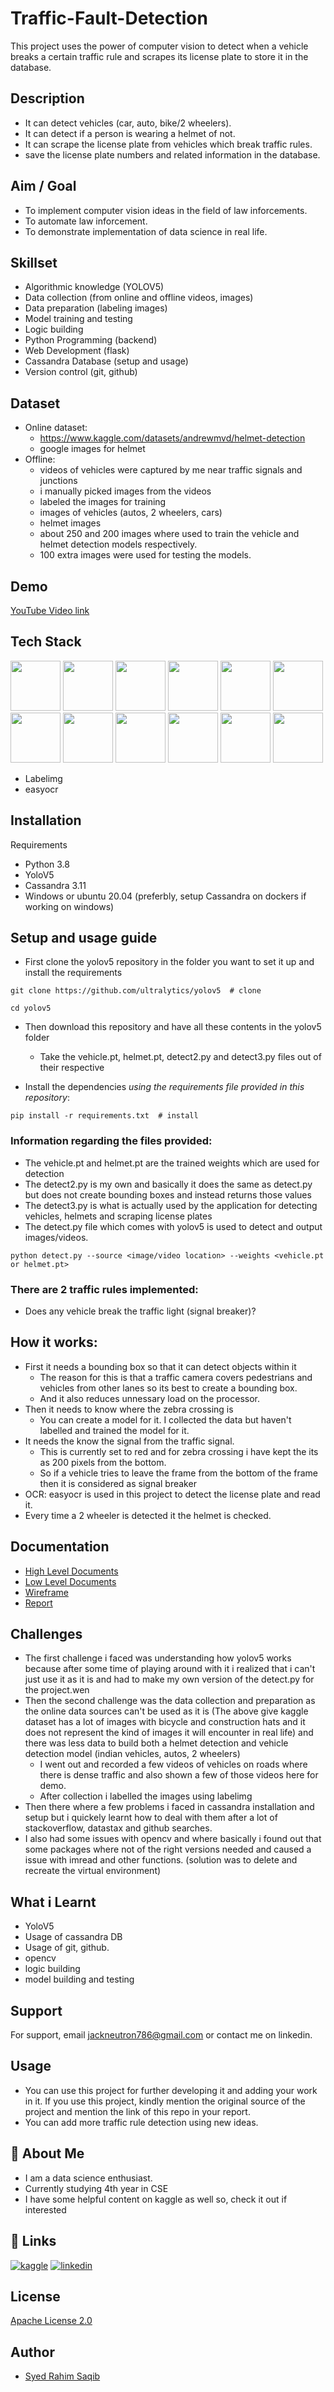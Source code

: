 # Traffic-Fault-Detection

This project uses the power of computer vision to detect when a vehicle breaks a certain traffic rule and scrapes its license plate to store it in the database.

## Description

- It can detect vehicles (car, auto, bike/2 wheelers).
- It can detect if a person is wearing a helmet of not.
- It can scrape the license plate from vehicles which break traffic rules.
- save the license plate numbers and related information in the database.

## Aim / Goal

- To implement computer vision ideas in the field of law inforcements.
- To automate law inforcement.
- To demonstrate implementation of data science in real life.

## Skillset

- Algorithmic knowledge (YOLOV5)
- Data collection (from online and offline videos, images)
- Data preparation (labeling images)
- Model training and testing
- Logic building
- Python Programming (backend)
- Web Development (flask)
- Cassandra Database (setup and usage)
- Version control (git, github)

## Dataset

- Online dataset:
    - https://www.kaggle.com/datasets/andrewmvd/helmet-detection
    - google images for helmet
- Offline:
    - videos of vehicles were captured by me near traffic signals and junctions
    - i manually picked images from the videos
    - labeled the images for training
    - images of vehicles (autos, 2 wheelers, cars)
    - helmet images
    - about 250 and 200 images where used to train the vehicle and helmet detection models respectively.
    - 100 extra images were used for testing the models.

## Demo

[YouTube Video link](https://youtu.be/cpAEbemEo2U)

## Tech Stack

<code><img height="80" src="https://raw.githubusercontent.com/github/explore/80688e429a7d4ef2fca1e82350fe8e3517d3494d/topics/python/python.png"></code>
<code><img height="80" src="https://raw.githubusercontent.com/github/explore/80688e429a7d4ef2fca1e82350fe8e3517d3494d/topics/html/html.png"></code>
<code><img height="80" src="https://raw.githubusercontent.com/github/explore/80688e429a7d4ef2fca1e82350fe8e3517d3494d/topics/css/css.png"></code>
<code><img height="80" src="https://raw.githubusercontent.com/github/explore/80688e429a7d4ef2fca1e82350fe8e3517d3494d/topics/javascript/javascript.png"></code>
<code><img height="80" src="https://raw.githubusercontent.com/github/explore/bbd48b997e8d0bef63f676eca4da5e1f76487b56/topics/visual-studio-code/visual-studio-code.png"></code>
<code><img height="80" src="https://raw.githubusercontent.com/github/explore/8b79365c693905ff9adad384ab1534b5ab041cb9/topics/cassandra/cassandra.png"></code>
<code><img height="80" src="https://raw.githubusercontent.com/github/explore/80688e429a7d4ef2fca1e82350fe8e3517d3494d/topics/git/git.png"></code>
<code><img height="80" src="https://raw.githubusercontent.com/github/explore/d530d6a3a171a53f7b8eb4e9e005136e7ebd898f/topics/numpy/numpy.png"></code>
<code><img height="80" src="https://raw.githubusercontent.com/pandas-dev/pandas/761bceb77d44aa63b71dda43ca46e8fd4b9d7422/web/pandas/static/img/pandas.svg"></code>
<code><img height="80" src="https://raw.githubusercontent.com/github/explore/80688e429a7d4ef2fca1e82350fe8e3517d3494d/topics/opencv/opencv.png"></code>
<code><img height="80" src="https://raw.githubusercontent.com/github/explore/80688e429a7d4ef2fca1e82350fe8e3517d3494d/topics/ubuntu/ubuntu.png"></code>
<code><img height="80" src="https://raw.githubusercontent.com/github/explore/80688e429a7d4ef2fca1e82350fe8e3517d3494d/topics/flask/flask.png"></code>
- Labelimg
- easyocr
  
## Installation

Requirements

- Python 3.8
- YoloV5
- Cassandra 3.11
- Windows or ubuntu 20.04 (preferbly, setup Cassandra on dockers if working on windows)



## Setup and usage guide

- First clone the yolov5 repository in the folder you want to set it up and install the requirements

`
git clone https://github.com/ultralytics/yolov5  # clone
`

`
cd yolov5
`

- Then download this repository and have all these contents in the yolov5 folder
    - Take the vehicle.pt, helmet.pt, detect2.py and detect3.py files out of their respective

- Install the dependencies *using the requirements file provided in this repository*:

`
pip install -r requirements.txt  # install
`

### Information regarding the files provided:
- The vehicle.pt and helmet.pt are the trained weights which are used for detection
- The detect2.py is my own and basically it does the same as detect.py but does not create bounding boxes and instead returns those values
- The detect3.py is what is actually used by the application for detecting vehicles, helmets and scraping license plates
- The detect.py file which comes with yolov5 is used to detect and output images/videos. 

`
python detect.py --source <image/video location> --weights <vehicle.pt or helmet.pt>
`

### There are 2 traffic rules implemented:

- Does any vehicle break the traffic light (signal breaker)?


## How it works:

- First it needs a bounding box so that it can detect objects within it
    - The reason for this is that a traffic camera covers pedestrians and vehicles from other lanes so its best to create a bounding box.
    - And it also reduces unnessary load on the processor.
- Then it needs to know where the zebra crossing is
    - You can create a model for it. I collected the data but haven't labelled and trained the model for it.
- It needs the know the signal from the traffic signal.
    - This is currently set to red and for zebra crossing i have kept the its as 200 pixels from the bottom.
    - So if a vehicle tries to leave the frame from the bottom of the frame then it is considered as signal breaker
- OCR: easyocr is used in this project to detect the license plate and read it.
- Every time a 2 wheeler is detected it the helmet is checked.

## Documentation

- [High Level Documents](https://drive.google.com/file/d/1EAOnpQhf3ap8X5ZOHQGU3NjqJa8umhp7/view?usp=sharing)
- [Low Level Documents](https://drive.google.com/file/d/1oNYMINswUHTthdt66PbtEtuaT4rJnlwj/view?usp=sharing)
- [Wireframe](https://drive.google.com/file/d/1gLoHLRzVcfGwWxG5kmx0x4f_U5lHpy_8/view?usp=sharing)
- [Report](https://docs.google.com/presentation/d/14Pmn4SR93L7fRnGJvNQfJuKAf8PURd94/edit?usp=sharing&ouid=105403021575418724386&rtpof=true&sd=true)

 
## Challenges

- The first challenge i faced was understanding how yolov5 works because after some time of playing around with it i realized that i can't just use it as it is and had to make my own version of the detect.py for the project.wen
- Then the second challenge was the data collection and preparation as the online data sources can't be used as it is (The above give kaggle dataset has a lot of images with bicycle and construction hats and it does not represent the kind of images it will encounter in real life) and there was less data to build both a helmet detection and vehicle detection model (indian vehicles, autos, 2 wheelers)
    - I went out and recorded a few videos of vehicles on roads where there is dense traffic and also shown a few of those videos here for demo.
    - After collection i labelled the images using labelimg
- Then there where a few problems i faced in cassandra installation and setup but i quickely learnt how to deal with them after a lot of stackoverflow, datastax and github searches.
- I also had some issues with opencv and where basically i found out that some packages where not of the right versions needed and caused a issue with imread and other functions. (solution was to delete and recreate the virtual environment)

## What i Learnt

- YoloV5
- Usage of cassandra DB
- Usage of git, github.
- opencv
- logic building
- model building and testing

## Support

For support, email jackneutron786@gmail.com or contact me on linkedin.

  
## Usage
- You can use this project for further developing it and adding your work in it. If you use this project, kindly mention the original source of the project and mention the link of this repo in your report.
- You can add more traffic rule detection using new ideas.
  
## 🚀 About Me
- I am a data science enthusiast.
- Currently studying 4th year in CSE
- I have some helpful content on kaggle as well so, check it out if interested
  

## 🔗 Links
[![kaggle](https://img.shields.io/badge/Kaggle-000?style=for-the-badge&logo=kaggle&logoColor=white)](https://www.kaggle.com/jackfroster)
[![linkedin](https://img.shields.io/badge/linkedin-0A66C2?style=for-the-badge&logo=linkedin&logoColor=white)](https://www.linkedin.com/in/syed-rahim-saqib-2505221b5/)

  
## License

[Apache License 2.0](https://github.com/Jack8861/Traffic-Fault-Detection/blob/main/LICENSE)

  
## Author

- [Syed Rahim Saqib](https://www.github.com/Jack8861)

  


